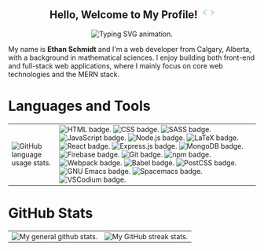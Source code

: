 <!-- Main Header -->
<h2 align="center">
  Hello, Welcome to My Profile! <img src="./assets/code.gif" alt="Animation of empty HTML tag." style="width: 24px; margin-left: 5px; vertical-align: baseline;"/>
</h2>

<!-- Sub-header -->
<p align="center">
  <img alt="Typing SVG animation." src="https://readme-typing-svg.demolab.com?font=Source+Code+Pro&color=41B883&pause=1000&center=true&vCenter=true&height=40&lines=MERN+stack+developer;Full-stack+developer" />
</p>

<!-- About Me -->

My name is **Ethan Schmidt** and I'm a web developer from Calgary, Alberta, with
a background in mathematical sciences. I enjoy building both front-end and
full-stack web applications, where I mainly focus on core web technologies and
the MERN stack.

<!-- # Projects -->
<!-- <table align="center"> -->
<!--   <tbody> -->
<!--     <tr> -->
<!--       <td> -->
<!--         <a href="https://github.com/CS-Schmidt/coin-market-tracker"> -->
<!--           <img height="150" alt="Pinned card of my coin market tracker repo." src="https://github-readme-stats.vercel.app/api/pin/?username=CS-Schmidt&repo=coin-market-tracker&theme=vue-dark&hide_border=true" /> -->
<!--         </a> -->
<!--       </td> -->
<!--       <td> -->
<!--         <a href="https://github.com/CS-Schmidt/portfolio-website"> -->
<!--           <img height="150" alt="Pinned card of my portfolio website repo." src="https://github-readme-stats.vercel.app/api/pin/?username=CS-Schmidt&repo=portfolio-website&theme=vue-dark&hide_border=true" /> -->
<!--         </a> -->
<!--       </td> -->
<!--     </tr> -->
<!--     <tr> -->
<!--       <td> -->
<!--         <a href="https://github.com/CS-Schmidt/netflix-clone"> -->
<!--         <img height="150" alt="Pinned card of my netflix clone repo." src="https://github-readme-stats.vercel.app/api/pin/?username=CS-Schmidt&repo=netflix-clone&theme=vue-dark&hide_border=true" /> -->
<!--         </a> -->
<!--       </td> -->
<!--       <td> -->
<!--         <a href="https://github.com/CS-Schmidt/campsight"> -->
<!--           <img height="150" alt="Pinned card of my CampSight repo." src="https://github-readme-stats.vercel.app/api/pin/?username=CS-Schmidt&repo=campsight&theme=vue-dark&hide_border=true" /> -->
<!--         </a> -->
<!--       </td> -->
<!--     </tr> -->
<!--   </tbody> -->
<!-- </table> -->

# Languages and Tools

<table>
  <tbody>
    <tr>
      <td>
        <img style="height: 300px" alt="GitHub language usage stats." src="https://github-readme-stats.vercel.app/api/top-langs/?username=CS-Schmidt&layout=compact&theme=vue-dark&hide_border=true&border_radius=5" />
      </td>
      <td>
        <span><img alt="HTML badge." src="https://img.shields.io/badge/HTML-E34F26.svg?style=flat&logo=html5&logoColor=white" /></span>
        <span><img alt="CSS badge." src="https://img.shields.io/badge/CSS-1572B6.svg?style=flat&logo=css3&logoColor=white" /></span>
        <span><img alt="SASS badge." src="https://img.shields.io/badge/Sass-CC6699.svg?style=flat&logo=sass&logoColor=white" /></span>
        <span><img alt="JavaScript badge." src="https://img.shields.io/badge/JavaScript-F7DF1E.svg?style=flat&logo=javascript&logoColor=black" /></span>
        <span><img alt="Node.js badge." src="https://img.shields.io/badge/Node.js-43853D.svg?style=flat&logo=node.js&logoColor=white" /></span>
        <span><img alt="LaTeX badge." src="https://img.shields.io/badge/LaTeX-008080.svg?style=flat&logo=latex&logoColor=white" /></span>
        <span><img alt="React badge." src="https://img.shields.io/badge/React-20232a.svg?style=flat&logo=react&logoColor=2361DAFB" /></span>
        <span><img alt="Express.js badge." src="https://img.shields.io/badge/Express.js-404d59.svg?style=flat&logo=express&logoColor=white" /></span>
        <span><img alt="MongoDB badge." src ="https://img.shields.io/badge/MongoDB-4ea94b.svg?style=flat&logo=mongodb&logoColor=white" /></span>
        <span><img alt="Firebase badge." src ="https://img.shields.io/badge/Firebase-FFCA28.svg?style=flat&logo=Firebase&logoColor=black" /></span>
        <span><img alt="Git badge." src="https://img.shields.io/badge/Git-F05033.svg?style=flat&logo=git&logoColor=white" /></span>
        <span><img alt="npm badge." src="https://img.shields.io/badge/npm-CB3837.svg?style=flat&logo=npm&logoColor=white" /></span>
        <span><img alt="Webpack badge." src="https://img.shields.io/badge/webpack-8d96c9.svg?style=flat&logo=webpack&logocolor=white" /></span>
        <span><img alt="Babel badge." src="https://img.shields.io/badge/Babel-D99C2E.svg?style=flat&logo=Babel&logocolor=white" /></span>
        <span><img alt="PostCSS badge." src="https://img.shields.io/badge/PostCSS-DD3A0A.svg?style=flat&logo=PostCSS&logocolor=white" /></span>
        <span><img alt="GNU Emacs badge." src="https://img.shields.io/badge/GNU%20Emacs-7F5AB6?style=flat&logo=gnuemacs&logoColor=white" /></span>
        <span><img alt="Spacemacs badge." src="https://img.shields.io/badge/Spacemacs-9266CC?style=flat&logo=spacemacs&logoColor=white" /></span>
        <span><img alt="VSCodium badge." src="https://img.shields.io/badge/VSCodium-2F207D.svg?style=flat&logo=VSCodium&logocolor=white" /></span>
      </td>
    </tr>
  </tbody>
</table>

# GitHub Stats

<table>
  <tbody>
    <tr>
      <td>
        <span><img alt="My general github stats." src="https://github-readme-stats.vercel.app/api?username=CS-Schmidt&theme=vue-dark&show_icons=true&hide_border=true&border_radius=5&count_private=true" /></span>
      </td>
      <td>
        <span><img alt="My GitHub streak stats." src="https://streak-stats.demolab.com?user=CS-Schmidt&theme=vue-dark&hide_border=true&border_radius=5" /></span>
      </td>
    </tr>
  </tbody>
</table>
